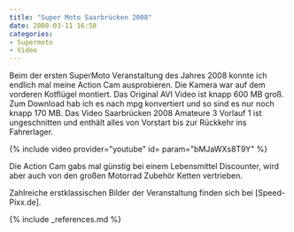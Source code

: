 ```yaml
---
title: "Super Moto Saarbrücken 2008"
date: 2008-03-11 16:50
categories: 
- Supermoto
- Video
---
```

Beim der ersten SuperMoto Veranstaltung des Jahres 2008 konnte ich endlich mal meine Action Cam ausprobieren. Die Kamera war auf dem vorderen Kotflügel montiert. Das Original AVI Video ist knapp 600 MB groß. Zum Download hab ich es nach mpg konvertiert und so sind es nur noch knapp 170 MB. Das Video Saarbrücken 2008 Amateure 3 Vorlauf 1 ist ungeschnitten und enthält alles von Vorstart bis zur Rückkehr ins Fahrerlager.

{% include video provider="youtube" id= param="bMJaWXs8T9Y" %}

Die Action Cam gabs mal günstig bei einem Lebensmittel Discounter, wird aber auch von den großen Motorrad Zubehör Ketten vertrieben.

Zahlreiche erstklassischen Bilder der Veranstaltung finden sich bei [Speed-Pixx.de].

{% include _references.md %}